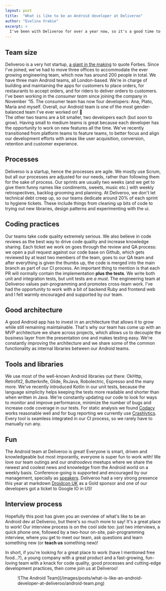 ```yaml
---
layout: post
title:  "What is like to be an Android developer at Deliveroo"
author: "Evelina Vrabie"
excerpt: >
  I've been with Deliveroo for over a year now, so it's a good time to share what's like to be an Android developer here, how we do development, what tools we use, what are our practices etc. Hopefully this will inspire other devs to come and join us.
---
```


## Team size
Deliveroo is a very hot startup, [a giant in the making](http://www.forbes.com/sites/parmyolson/2015/11/25/british-startup-deliveroo-may-be-a-giant-in-the-making) to quote Forbes. Since I've joined, we've had to move three offices to accommodate the ever growing engineering team, which now has around 200 people in total.
We have three main Android teams, all London-based. We're in charge of building and maintaining the apps for customers to place orders, for restaurants to accept orders, and for riders to deliver orders to customers. I've been working in the *consumer team* since joining the company in November '15. The consumer team has now four developers: Ana, Plato, Maria and myself. Overall, our Android team is one of the most gender-balanced team I've ever worked on! 🎉  
The other two teams are a bit smaller, two developers each (but soon to grow). Having small to medium teams is great because each developer has the opportunity to work on new features all the time. 
We've recently transitioned from platform teams to feature teams, to better focus and align our development efforts with areas like user acquisition, conversion, retention and customer experience.

## Processes
Deliveroo is a startup, hence the processes are agile. We mostly use Scrum, but all our processes are adjusted for our needs, rather than following them for the sake of process. Our sprints are usually two weeks (and we get to give them 
funny names like condiments, sweets, music etc.) with weekly retrospectives, backlog grooming and planning.
At Deliveroo, we don't let technical debt creep up, so our teams dedicate around 20% of each sprint to hygiene tickets. These include things from cleaning up bits of code to trying out new libraries, design patterns and experimenting with the ui.

## Coding practices
Our teams take code quality extremely serious.  We also believe in code reviews as the best way to drive code quality and increase knowledge sharing. Each ticket we work on goes through the review and QA process: we open a pull request against our code base on Github, which gets reviewed by at least two members of the team,  goes to our QA team and after everything is given the thumbs up, the code is merged into the main branch as part of our CI process. An important thing to mention is that each PR will normally contain the implementation **plus the tests**. We write both unit and integration tests, but unit tests are *a must*.
The engineering team at Deliveroo values pair-programming and promotes cross-team work. I've had the opportunity to work with a bit of backend Ruby and frontend web and I felt warmly encouraged and supported by our team.

## Good architecture
A good Android app has to invest in an architecture that allows it to grow while still remaining maintainable. That's why our team has come up with an MVP architecture we share across projects, which allows us to decouple the business layer from the presentation one and makes testing easy. We're constantly improving the architecture and we share some of the common functionality as internal libraries between our Android teams. 

## Tools and libraries
We use most of the well-known Android libraries out there: OkHttp, Retrofit2, Butterknife, Glide, RxJava, Robolectric, Espresso and the many more. We've recently introduced Kotlin in our unit tests, because the language simplicity helps keeping the tests more readable and shorter than when written in Java. 
We're constantly updating our code to look for ways to monitor and improve performance, minimize the number of bugs and increase code coverage in our tests. For static analysis we found [Codacy](https://www.codacy.com/) works reasonable well and for bug reporting we currently use [Crashlytics](http://try.crashlytics.com/). Every tool is seamless integrated in our CI process, so we rarely have to manually run any.

## Fun
The Android team at Deliveroo is great! Everyone is smart, driven and knowledgeable but most imporantly, everyone is super fun to work with! We love our team outings and our *androodevs* meetups where we share the newest and coolest news and knowledge from the Android world on a weekly basis. Conference-going is supported and encouraged by our management, specially as [speakers](https://skillsmatter.com/skillscasts/9116-battle-of-immutables-autovalue-vs-lombok). Deliveroo had a very strong presence this year at markdown [Droidcon UK](http://uk.droidcon.com/#sponsorship) as a Gold sponsor and one of our developers got a ticket to Google IO in US!

## Interview process
Hopefully this post has given you an overview of what's like to be an Android dev at Deliveroo, but there's so much more to say! It's a great place to work! Our interview process is on the cool side too: just two interviews, a quick phone one, followed by a two-hour on-site, pair-programming interview, where you get to meet our team, ask questions and learn something new (or **teach us** something new)! 

In short, if you're looking for a great place to work (have I mentioned free food...?), a young company with a great product and a fast-growing, fun-loving team with a knack for code quality, good processes and cutting-edge development practices, then come join us at Deliveroo!

<figure class="small">
![The Android Team](/images/posts/what-is-like-an-android-developer-at-deliveroo/android-team.png)
</figure>

